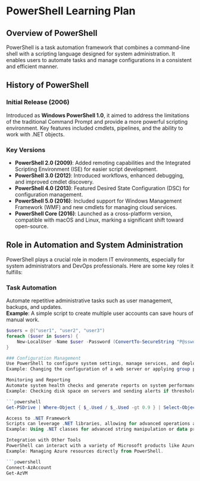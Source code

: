 # PowerShell Learning Plan

## Overview of PowerShell
PowerShell is a task automation framework that combines a command-line shell with a scripting language designed for system administration. It enables users to automate tasks and manage configurations in a consistent and efficient manner.

## History of PowerShell

### Initial Release (2006)
Introduced as **Windows PowerShell 1.0**, it aimed to address the limitations of the traditional Command Prompt and provide a more powerful scripting environment. Key features included cmdlets, pipelines, and the ability to work with .NET objects.

### Key Versions
- **PowerShell 2.0 (2009)**: Added remoting capabilities and the Integrated Scripting Environment (ISE) for easier script development.
- **PowerShell 3.0 (2012)**: Introduced workflows, enhanced debugging, and improved cmdlet discovery.
- **PowerShell 4.0 (2013)**: Featured Desired State Configuration (DSC) for configuration management.
- **PowerShell 5.0 (2016)**: Included support for Windows Management Framework (WMF) and new cmdlets for managing cloud services.
- **PowerShell Core (2016)**: Launched as a cross-platform version, compatible with macOS and Linux, marking a significant shift toward open-source.

## Role in Automation and System Administration
PowerShell plays a crucial role in modern IT environments, especially for system administrators and DevOps professionals. Here are some key roles it fulfills:

### Task Automation
Automate repetitive administrative tasks such as user management, backups, and updates.  
**Example**: A simple script to create multiple user accounts can save hours of manual work.

```powershell
$users = @("user1", "user2", "user3")
foreach ($user in $users) {
    New-LocalUser -Name $user -Password (ConvertTo-SecureString "P@ssword" -AsPlainText -Force)
}

### Configuration Management
Use PowerShell to configure system settings, manage services, and deploy applications.
Example: Changing the configuration of a web server or applying group policies.

Monitoring and Reporting
Automate system health checks and generate reports on system performance.
Example: Checking disk space on servers and sending alerts if thresholds are exceeded.

```powershell
Get-PSDrive | Where-Object { $_.Used / $_.Used -gt 0.9 } | Select-Object Name, @{Name="Usage";Expression={[math]::round($_.Used/1GB,2)}}

Access to .NET Framework
Scripts can leverage .NET libraries, allowing for advanced operations and integration with other software.
Example: Using .NET classes for advanced string manipulation or data processing.

Integration with Other Tools
PowerShell can interact with a variety of Microsoft products like Azure, Active Directory, and SQL Server.
Example: Managing Azure resources directly from PowerShell.

```powershell
Connect-AzAccount
Get-AzVM